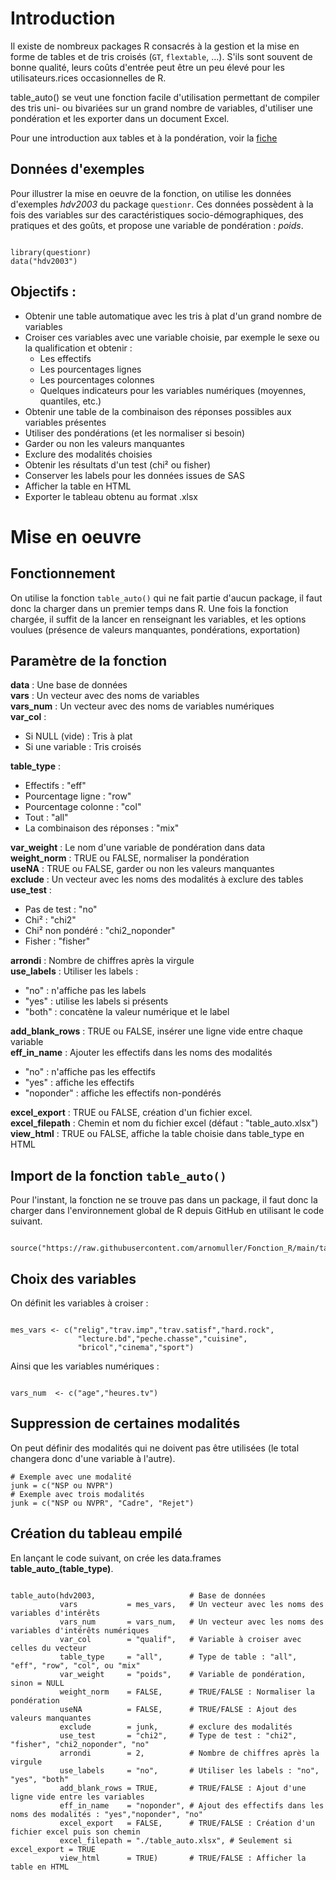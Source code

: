 # Introduction

Il existe de nombreux packages R consacrés à la gestion et la mise en forme de tables et de tris croisés (`GT`, `flextable`, ...). S'ils sont souvent de bonne qualité, leurs coûts d'entrée peut être un peu élevé pour les utilisateurs.rices occasionnelles de R.

table_auto() se veut une fonction facile d'utilisation permettant de compiler des tris uni- ou bivariées sur un grand nombre de variables, d'utiliser une pondération et les exporter dans un document Excel.

Pour une introduction aux tables et à la pondération, voir la [fiche](https://mthevenin.github.io/assistoolsms/R/assist/posts/weight_norm/weight_norm.html)

## Données d'exemples

Pour illustrer la mise en oeuvre de la fonction, on utilise les données d'exemples *hdv2003* du package `questionr`. Ces données possèdent à la fois des variables sur des caractéristiques socio-démographiques, des pratiques et des goûts, et propose une variable de pondération : *poids*.

```{r filename="Import des données d'exemples", warning=FALSE, message=FALSE}

library(questionr)
data("hdv2003")

```


## Objectifs :

-   Obtenir une table automatique avec les tris à plat d'un grand nombre de variables  
-   Croiser ces variables avec une variable choisie, par exemple le sexe ou la qualification et obtenir :  
    -   Les effectifs  
    -   Les pourcentages lignes  
    -   Les pourcentages colonnes  
	-	Quelques indicateurs pour les variables numériques (moyennes, quantiles, etc.)  
-	Obtenir une table de la combinaison des réponses possibles aux variables présentes  
-   Utiliser des pondérations (et les normaliser si besoin)  
-   Garder ou non les valeurs manquantes  
-   Exclure des modalités choisies  
-	Obtenir les résultats d'un test (chi² ou fisher)  
-	Conserver les labels pour les données issues de SAS  
-	Afficher la table en HTML  
-   Exporter le tableau obtenu au format .xlsx  


# Mise en oeuvre
 
## Fonctionnement

On utilise la fonction `table_auto()` qui ne fait partie d'aucun package, il faut donc la charger dans un premier temps dans R. 
Une fois la fonction chargée, il suffit de la lancer en renseignant les variables, et les options voulues (présence de valeurs manquantes, pondérations, exportation)

## Paramètre de la fonction

**data**          : Une base de données                            
**vars**          : Un vecteur avec des noms de variables    
**vars_num**      : Un vecteur avec des noms de variables numériques         
**var_col**       :    
- Si NULL (vide)  : Tris à plat                                    
- Si une variable : Tris croisés

**table_type**     :  
-   Effectifs        		    : "eff"      
-   Pourcentage ligne  		    : "row"  
-   Pourcentage colonne 		: "col"  
-	Tout                        : "all"
-	La combinaison des réponses : "mix"  
                  
**var_weight**     : Le nom d'une variable de pondération dans data      
**weight_norm**	   : TRUE ou FALSE, normaliser la pondération     
**useNA**          : TRUE ou FALSE, garder ou non les valeurs manquantes    
**exclude**        : Un vecteur avec les noms des modalités à exclure des tables    
**use_test**       :   
-	Pas de test 	 : "no"  
-	Chi²  	  	     : "chi2"  
-	Chi² non pondéré : "chi2_noponder"  
-	Fisher 			 : "fisher"  

**arrondi**        : Nombre de chiffres après la virgule      
**use_labels**     : Utiliser les labels :    
- "no"    : n'affiche pas les labels   
- "yes"   : utilise les labels si présents   
- "both"  : concatène la valeur numérique et le label         
              
**add_blank_rows** : TRUE ou FALSE, insérer une ligne vide entre chaque variable     
**eff_in_name**    : Ajouter les effectifs dans les noms des modalités   
- "no"        : n'affiche pas les effectifs   
- "yes"       : affiche les effectifs   
- "noponder"  : affiche les effectifs non-pondérés     

**excel_export**   : TRUE ou FALSE, création d'un fichier excel.        
**excel_filepath** : Chemin et nom du fichier excel (défaut : "table_auto.xlsx")    
**view_html**      : TRUE ou FALSE, affiche la table choisie dans table_type en HTML       



## Import de la fonction `table_auto()`

Pour l'instant, la fonction ne se trouve pas dans un package, il faut donc la charger dans l'environnement global de R depuis GitHub en utilisant le code suivant.  


```{r filename="Import de la fonction depuis Github"}

source("https://raw.githubusercontent.com/arnomuller/Fonction_R/main/table_auto/fonction_table_auto.R")

```


## Choix des variables

On définit les variables à croiser :

```{r filename="Choix des variables"}

mes_vars <- c("relig","trav.imp","trav.satisf","hard.rock",
               "lecture.bd","peche.chasse","cuisine",
               "bricol","cinema","sport")

```

Ainsi que les variables numériques :  

```{r filename="Choix des variables"}

vars_num  <- c("age","heures.tv")

```


## Suppression de certaines modalités

On peut définir des modalités qui ne doivent pas être utilisées (le total changera donc d'une variable à l'autre).  

```{r filename="Choix des modalités à exclure"}
# Exemple avec une modalité
junk = c("NSP ou NVPR") 
# Exemple avec trois modalités
junk = c("NSP ou NVPR", "Cadre", "Rejet")
```


## Création du tableau empilé

En lançant le code suivant, on crée les data.frames **table_auto_(table_type)**.

```{r filename="Activation de la fonction", warning=FALSE, message=FALSE}

table_auto(hdv2003,                     # Base de données
           vars           = mes_vars,   # Un vecteur avec les noms des variables d'intérêts
           vars_num       = vars_num,   # Un vecteur avec les noms des variables d'intérêts numériques
           var_col        = "qualif",   # Variable à croiser avec celles du vecteur
           table_type     = "all",      # Type de table : "all", "eff", "row", "col", ou "mix"
           var_weight     = "poids",    # Variable de pondération, sinon = NULL
           weight_norm    = FALSE,      # TRUE/FALSE : Normaliser la pondération
           useNA          = FALSE,      # TRUE/FALSE : Ajout des valeurs manquantes
           exclude        = junk,       # exclure des modalités
           use_test       = "chi2",     # Type de test : "chi2", "fisher", "chi2_noponder", "no"
           arrondi        = 2,          # Nombre de chiffres après la virgule
           use_labels     = "no",       # Utiliser les labels : "no", "yes", "both"
           add_blank_rows = TRUE,       # TRUE/FALSE : Ajout d'une ligne vide entre les variables
           eff_in_name    = "noponder", # Ajout des effectifs dans les noms des modalités : "yes","noponder", "no"
           excel_export   = FALSE,      # TRUE/FALSE : Création d'un fichier excel puis son chemin
           excel_filepath = "./table_auto.xlsx", # Seulement si excel_export = TRUE
           view_html      = TRUE)       # TRUE/FALSE : Afficher la table en HTML

```
